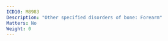 ```yaml
---
ICD10: M8983
Description: "Other specified disorders of bone: Forearm"
Matters: No
Weight: 0
---
```

